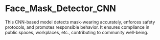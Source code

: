 # Face_Mask_Detector_CNN
This CNN-based model detects mask-wearing accurately, enforces safety protocols, and promotes responsible behavior. It ensures compliance in public spaces, workplaces, etc., contributing to community well-being.
